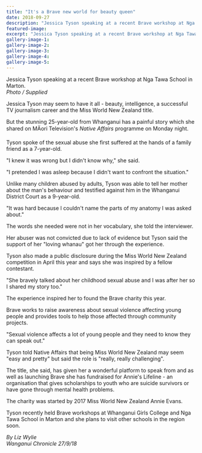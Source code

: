 ```yaml
---
title: "It's a Brave new world for beauty queen"
date: 2018-09-27
description: "Jessica Tyson speaking at a recent Brave workshop at Nga Tawa School in Marton..."
featured-image: 
excerpt: "Jessica Tyson speaking at a recent Brave workshop at Nga Tawa School in Marton."
gallery-image-1: 
gallery-image-2: 
gallery-image-3: 
gallery-image-4: 
gallery-image-5: 
---
```


<p><span>Jessica Tyson speaking at a recent Brave workshop at Nga Tawa School in Marton. <br /><em>Photo / Supplied</em></span></p>
<p class="element element-paragraph">Jessica Tyson may seem to have it all - beauty, intelligence, a successful TV journalism career and the Miss World New Zealand title.</p>
<p class="element element-paragraph">But the stunning 25-year-old from Whanganui has a painful story which she shared on MÄori Television's&nbsp;<em>Native Affairs</em>&nbsp;programme on Monday night.</p>
<p class="element element-paragraph">Tyson spoke of the sexual abuse she first suffered at the hands of a family friend as a 7-year-old.</p>
<p class="element element-paragraph">"I knew it was wrong but I didn't know why," she said.</p>
<p class="element element-paragraph">"I pretended I was asleep because I didn't want to confront the situation."</p>
<p class="element element-paragraph">Unlike many children abused by adults, Tyson was able to tell her mother about the man's behaviour and testified against him in the Whanganui District Court as a 9-year-old.</p>
<p class="element element-paragraph">"It was hard because I couldn't name the parts of my anatomy I was asked about."</p>
<p class="element element-paragraph">The words she needed were not in her vocabulary, she told the interviewer.</p>
<p class="element element-paragraph">Her abuser was not convicted due to lack of evidence but Tyson said the support of her "loving whanau" got her through the experience.</p>
<p class="element element-paragraph">Tyson also made a public disclosure during the Miss World New Zealand competition in April this year and says she was inspired by a fellow contestant.</p>
<p class="element element-paragraph">"She bravely talked about her childhood sexual abuse and I was after her so I shared my story too."</p>
<p class="element element-paragraph">The experience inspired her to found the Brave charity this year.</p>
<p class="element element-paragraph">Brave works to raise awareness about sexual violence affecting young people and provides tools to help those affected through community projects.</p>
<p class="element element-paragraph">"Sexual violence affects a lot of young people and they need to know they can speak out."</p>
<p class="element element-paragraph">Tyson told Native Affairs that being Miss World New Zealand may seem "easy and pretty" but said the role is "really, really challenging".</p>
<p class="element element-paragraph">The title, she said, has given her a wonderful platform to speak from and as well as launching Brave she has fundraised for Annie's Lifeline - an organisation that gives scholarships to youth who are suicide survivors or have gone through mental health problems.</p>
<p class="element element-paragraph">The charity was started by 2017 Miss World New Zealand Annie Evans.</p>
<p class="element element-paragraph">Tyson recently held Brave workshops at Whanganui Girls College and Nga Tawa School in Marton and she plans to visit other schools in the region soon.</p>
<p class="element element-paragraph"><em>By Liz Wylie</em><br /><em>Wanganui Chronicle 27/9/18</em></p>

